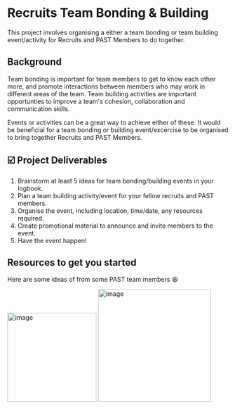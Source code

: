 # Recruits Team Bonding & Building
This project involves organising a either a team bonding or team building event/activity for Recruits and PAST Members to do together. 

## Background
Team bonding is important for team members to get to know each other more, and promote interactions between members who may 
work in different areas of the team. 
Team building activities are important opportunties to improve a team's cohesion, collaboration and communication skills.

Events or activities can be a great way to achieve either of these. It would be beneficial for a team bonding or building event/excercise to be organised to bring together Recruits and PAST Members.

## ☑️ Project Deliverables
1. Brainstorm at least 5 ideas for team bonding/building events in your logbook.
2. Plan a team building activity/event for your fellow recruits and PAST members.
3. Organise the event, including location, time/date, any resources required.
4. Create promotional material to announce and invite members to the event.
5. Have the event happen!

## Resources to get you started
Here are some ideas of from some PAST team members 😆

<img width="203" alt="image" src="https://github.com/user-attachments/assets/388b1a2b-2b36-4e03-bdae-0abf77c24da0" />
<img width="257" alt="image" src="https://github.com/user-attachments/assets/6dc63970-2be8-4223-ac1f-6bacdede01a5" />
